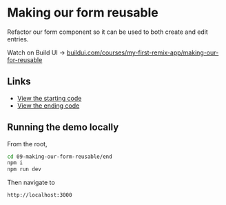 # Making our form reusable

Refactor our form component so it can be used to both create and edit entries.

Watch on Build UI → [buildui.com/courses/my-first-remix-app/making-our-for-reusable](https://buildui.com/courses/my-first-remix-app/making-our-for-reusable)

## Links

- [View the starting code](./begin)
- [View the ending code](./end)

## Running the demo locally

From the root,

```sh
cd 09-making-our-form-reusable/end
npm i
npm run dev
```

Then navigate to

```
http://localhost:3000
```
